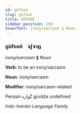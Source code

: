 ```yaml
---
id: güfoxë
slug: güfoxë
title: GÜFOXË
sidebar_position: 258
hoverText: irony/sarcasm § Noun
---
```


### güfoxë&emsp;<span kind="abugida">ꜿʄɤɋʇ</span>

*irony/sarcasm* **§** Noun

**Verb**: to be an irony/sarcasm

**Noun**: irony/sarcasm

**Modifier**: irony/sarcasm-related

Persian گواژه‎ govâže undefined

*Indo-Iranian Language Family*